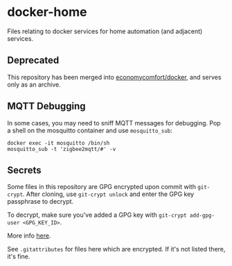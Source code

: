 # docker-home
Files relating to docker services for home automation (and adjacent) services.

## Deprecated
This repository has been merged into [economycomfort/docker](https://github.com/economycomfort/docker),
and serves only as an archive.

## MQTT Debugging
In some cases, you may need to sniff MQTT messages for debugging.
Pop a shell on the mosquitto container and use `mosquitto_sub`:

    docker exec -it mosquitto /bin/sh
    mosquitto_sub -t 'zigbee2mqtt/#' -v


## Secrets
Some files in this repository are GPG encrypted upon commit with `git-crypt`.
After cloning, use `git-crypt unlock` and enter the GPG key passphrase to decrypt.

To decrypt, make sure you've added a GPG key with `git-crypt add-gpg-user <GPG_KEY_ID>`.

More info [here](https://www.guyrking.com/2018/09/22/encrypt-files-with-git-crypt.html).

See `.gitattributes` for files here which are encrypted.  If it's not listed there,
it's fine.
